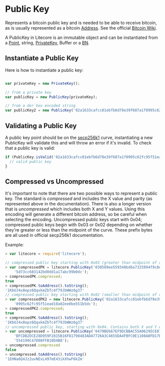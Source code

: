 # Public Key
Represents a bitcoin public key and is needed to be able to receive bitcoin, as is usually represented as a bitcoin [Address](address.md). See the official [Bitcoin Wiki](https://en.bitcoin.it/wiki/Technical_background_of_version_1_Bitcoin_addresses).

A PublicKey in Litecore is an immutable object and can be instantiated from a [Point](crypto.md), string, [PrivateKey](privatekey.md), Buffer or a [BN](crypto.md).

## Instantiate a Public Key
Here is how to instantiate a public key:

```javascript

var privateKey = new PrivateKey();

// from a private key
var publicKey = new PublicKey(privateKey);

// from a der hex encoded string
var publicKey2 = new PublicKey('02a1633cafcc01ebfb6d78e39f687a1f0995c62fc95f51ead10a02ee0be551b5dc');
```

## Validating a Public Key
A public key point should be on the [secp256k1](https://en.bitcoin.it/wiki/Secp256k1) curve, instantiating a new PublicKey will validate this and will throw an error if it's invalid. To check that a public key is valid:

```javascript
if (PublicKey.isValid('02a1633cafcc01ebfb6d78e39f687a1f0995c62fc95f51ead10a02ee0be551b5dc')){
  // valid public key
}
```

## Compressed vs Uncompressed
It's important to note that there are two possible ways to represent a public key. The standard is _compressed_ and includes the X value and parity (as represented above in the documentation). There is also a longer version that is _uncompressed_ which includes both X and Y values. Using this encoding will generate a different bitcoin address, so be careful when selecting the encoding. Uncompressed public keys start with 0x04; compressed public keys begin with 0x03 or 0x02 depending on whether they're greater or less than the midpoint of the curve. These prefix bytes are all used in official secp256k1 documentation.

Example:

```javascript
> var litecore = require('litecore');

// compressed public key starting with 0x03 (greater than midpoint of curve)
> var compressedPK = litecore.PublicKey('030589ee559348bd6a7325994f9c8eff12bd'+
    '5d73cc683142bd0dd1a17abc99b0dc');
> compressedPK.compressed;
true
> compressedPK.toAddress().toString();
'1KbUJ4x8epz6QqxkmZbTc4f79JbWWz6g37'
// compressed public key starting with 0x02 (smaller than midpoint of curve)
> var compressedPK2 = new litecore.PublicKey('02a1633cafcc01ebfb6d78e39f687a1f'+
    '0995c62fc95f51ead10a02ee0be551b5dc');
> compressedPK2.compressed;
true
> compressedPK.toAddress().toString();
'1KbUJ4x8epz6QqxkmZbTc4f79JbWWz6g37'
// uncompressed public key, starting with 0x04. Contains both X and Y encoded
> var uncompressed = litecore.PublicKey('0479BE667EF9DCBBAC55A06295CE870B07029'+
    'BFCDB2DCE28D959F2815B16F81798483ADA7726A3C4655DA4FBFC0E1108A8FD17B448A68'+
    '554199C47D08FFB10D4B8');
> uncompressed.compressed
false
> uncompressed.toAddress().toString()
'1EHNa6Q4Jz2uvNExL497mE43ikXhwF6kZm'
```
